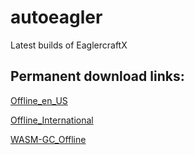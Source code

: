 # autoeagler 

Latest builds of EaglercraftX

## Permanent download links:

[Offline_en_US](https://github.com/PlanetEaglercraft/autoeagler/releases/download/nightly/EaglercraftX_1.8_Offline_en_US.html)

[Offline_International](https://github.com/PlanetEaglercraft/autoeagler/releases/download/nightly/EaglercraftX_1.8_Offline_International.html)

[WASM-GC_Offline](https://github.com/PlanetEaglercraft/autoeagler/releases/download/nightly/EaglercraftX_1.8_WASM-GC_Offline_Download.html)
